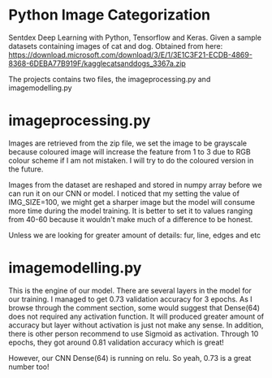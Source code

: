 # Python Image Categorization

Sentdex Deep Learning with Python, Tensorflow and Keras. Given a sample datasets containing images of cat and dog. Obtained from here: https://download.microsoft.com/download/3/E/1/3E1C3F21-ECDB-4869-8368-6DEBA77B919F/kagglecatsanddogs_3367a.zip

The projects contains two files, the imageprocessing.py and imagemodelling.py

# imageprocessing.py 

Images are retrieved from the zip file, we set the image to be grayscale because coloured image will increase the feature from 1 to 3 due to RGB colour scheme if I am not mistaken. I will try to do the coloured version in the future. 

Images from the dataset are reshaped and stored in numpy array before we can run it on our CNN or model. I noticed that my setting the value of IMG_SIZE=100, we might get a sharper image but the model will consume more time during the model training. It is better to set it to values ranging from 40-60 because it wouldn't make much of a difference to be honest. 

Unless we are looking for greater amount of details: fur, line, edges and etc

# imagemodelling.py

This is the engine of our model. There are several layers in the model for our training. I managed to get 0.73 validation accuracy for 3 epochs. As I browse through the comment section, some would suggest that Dense(64) does not required any activation function. It will produced greater amount of accuracy but layer without activation is just not make any sense. In addition, there is other person recommend to use Sigmoid as activation. Through 10 epochs, they got around 0.81 validation accuracy which is great!

However, our CNN Dense(64) is running on relu. So yeah, 0.73 is a great number too!
